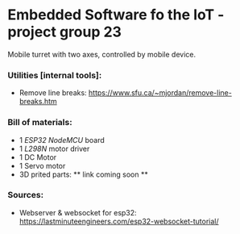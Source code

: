 # Embedded Software fo the IoT - project group 23
Mobile turret with two axes, controlled by mobile device.

### Utilities [internal tools]:
- Remove line breaks: https://www.sfu.ca/~mjordan/remove-line-breaks.htm

### Bill of materials:
- 1 _ESP32 NodeMCU_ board
- 1 _L298N_ motor driver
- 1 DC Motor
- 1 Servo motor
- 3D prited parts: ** link coming soon **

### Sources:
- Webserver & websocket for esp32: https://lastminuteengineers.com/esp32-websocket-tutorial/

